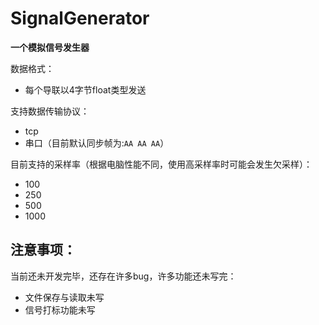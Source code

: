# SignalGenerator
**一个模拟信号发生器**

数据格式：

* 每个导联以4字节float类型发送

支持数据传输协议：

* tcp
* 串口（目前默认同步帧为:`AA AA AA`）

目前支持的采样率（根据电脑性能不同，使用高采样率时可能会发生欠采样）：

* 100
* 250
* 500
* 1000

## 注意事项：

当前还未开发完毕，还存在许多bug，许多功能还未写完：

* 文件保存与读取未写
* 信号打标功能未写
